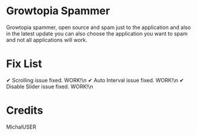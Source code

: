 # Growtopia Spammer
Growtopia spammer, open source and spam just to the application and also in the latest update you can also choose the application you want to spam and not all applications will work.

# Fix List
✔ Scrolling issue fixed. WORK!\n
✔ Auto Interval issue fixed. WORK!\n
✔ Disable Slider issue fixed. WORK!\n

# Credits
MichalUSER
